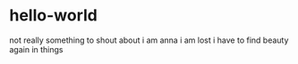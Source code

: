 # hello-world
not really something to shout about
i am anna
i am lost
i have to find beauty again in things
